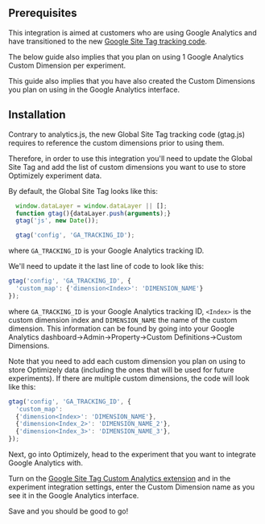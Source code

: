 ## Prerequisites

This integration is aimed at customers who are using Google Analytics and have transitioned to the new [Google Site Tag tracking code](https://developers.google.com/analytics/devguides/collection/gtagjs/).

The below guide also implies that you plan on using 1 Google Analytics Custom Dimension per experiment. 

This guide also implies that you have also created the Custom Dimensions you plan on using in the Google Analytics interface. 

## Installation

Contrary to analytics.js, the new Global Site Tag tracking code (gtag.js) requires to reference the custom dimensions prior to using them. 

Therefore, in order to use this integration you'll need to update the Global Site Tag and add the list of custom dimensions you want to use to store Optimizely experiment data. 

By default, the Global Site Tag looks like this: 

```javascript
  window.dataLayer = window.dataLayer || [];
  function gtag(){dataLayer.push(arguments);}
  gtag('js', new Date());

  gtag('config', 'GA_TRACKING_ID');
```

where `GA_TRACKING_ID` is your Google Analytics tracking ID. 

We'll need to update it the last line of code to look like this: 

```javascript
gtag('config', 'GA_TRACKING_ID', {
  'custom_map': {'dimension<Index>': 'DIMENSION_NAME'}
});
```

where `GA_TRACKING_ID` is your Google Analytics tracking ID, `<Index>` is the custom dimension index and `DIMENSION_NAME` the name of the custom dimension. This information can be found by going into your Google Analytics dashboard->Admin->Property->Custom Definitions->Custom Dimensions. 

Note that you need to add each custom dimension you plan on using to store Optimizely data (including the ones that will be used for future experiments). 
If there are multiple custom dimensions, the code will look like this: 

```javascript
gtag('config', 'GA_TRACKING_ID', {
  'custom_map': 
  {'dimension<Index>': 'DIMENSION_NAME'},
  {'dimension<Index_2>': 'DIMENSION_NAME_2'},
  {'dimension<Index_3>': 'DIMENSION_NAME_3'},
});
```

Next, go into Optimizely, head to the experiment that you want to integrate Google Analytics with. 

Turn on the [Google Site Tag Custom Analytics extension]() and in the experiment integration settings, enter the Custom Dimension name as you see it in the Google Analytics interface. 

Save and you should be good to go!
